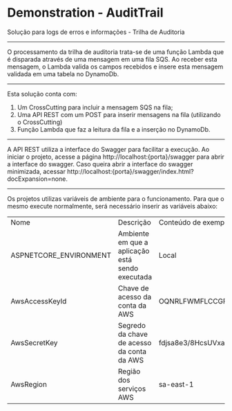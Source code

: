# Demonstration - AuditTrail

Solução para logs de erros e informações - Trilha de Auditoria
<hr />

O processamento da trilha de auditoria trata-se de uma função Lambda que é disparada através de uma mensagem em uma fila SQS.
Ao receber esta mensagem, o Lambda valida os campos recebidos e insere esta mensagem validada em uma tabela no DynamoDb.
<hr />

Esta solução conta com:

1. Um CrossCutting para incluir a mensagem SQS na fila; 
2. Uma API REST com um POST para inserir mensagens na fila (utilizando o CrossCutting)
3. Função Lambda que faz a leitura da fila e a inserção no DynamoDb.
<hr />

A API REST utiliza a interface do Swagger para facilitar a execução.
Ao iniciar o projeto, acesse a página http://localhost:{porta}/swagger para abrir a interface do swagger.
Caso queira abrir a interface do swagger minimizada, acessar http://localhost:{porta}/swagger/index.html?docExpansion=none.
<hr />

Os projetos utilizas variáveis de ambiente para o funcionamento. 
Para que o mesmo execute normalmente, será necessário inserir as variáveis abaixo: 

<table>
  <theader>
    <td>Nome</td>
    <td>Descrição</td>
    <td>Conteúdo de exemplo</td>
  </theader>
  <tr>
    <td>ASPNETCORE_ENVIRONMENT</td>
    <td>Ambiente em que a aplicação está sendo executada</td>
    <td>Local</td>
  </tr>
  <tr>
    <td>AwsAccessKeyId</td>
    <td>Chave de acesso da conta da AWS</td>
    <td>OQNRLFWMFLCCGFJMGETU</td>
  </tr>
  <tr>
    <td>AwsSecretKey</td>
    <td>Segredo da chave de acesso da conta da AWS</td>
    <td>fdjsa8e3/8HcsUVxaQB8QUFnRPfa5PhEVK2U+qIf</td>
  </tr>
  <tr>
    <td>AwsRegion</td>
    <td>Região dos serviços AWS</td>
    <td>sa-east-1</td>
  </tr>
</table>
